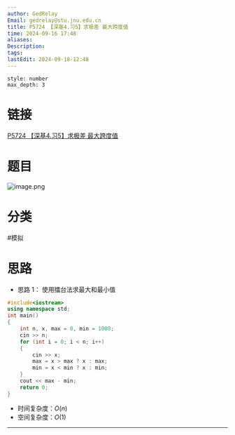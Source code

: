 ```yaml
---
author: GedRelay
Email: gedrelay@stu.jnu.edu.cn
title: P5724 【深基4.习5】求极差 最大跨度值
time: 2024-09-16 17:48
aliases: 
Description: 
tags: 
lastEdit: 2024-09-18-12:48
---
```


```toc
style: number
max_depth: 3
```

# 链接
[P5724 【深基4.习5】求极差 最大跨度值](https://www.luogu.com.cn/problem/P5724) 

# 题目
![image.png](https://ged-pic-bed.oss-cn-guangzhou.aliyuncs.com/img/202409161748899.png)


# 分类
#模拟 

# 思路
- 思路 1：
使用擂台法求最大和最小值


```cpp
#include<iostream>
using namespace std;
int main()
{
	int n, x, max = 0, min = 1000;
	cin >> n;
	for (int i = 0; i < n; i++)
	{
		cin >> x;
		max = x > max ? x : max;
		min = x < min ? x : min;
	}
	cout << max - min;
	return 0;
}
```


- 时间复杂度：${O\left( n \right)  }$ 
- 空间复杂度：${O\left( 1 \right)  }$ 


---

